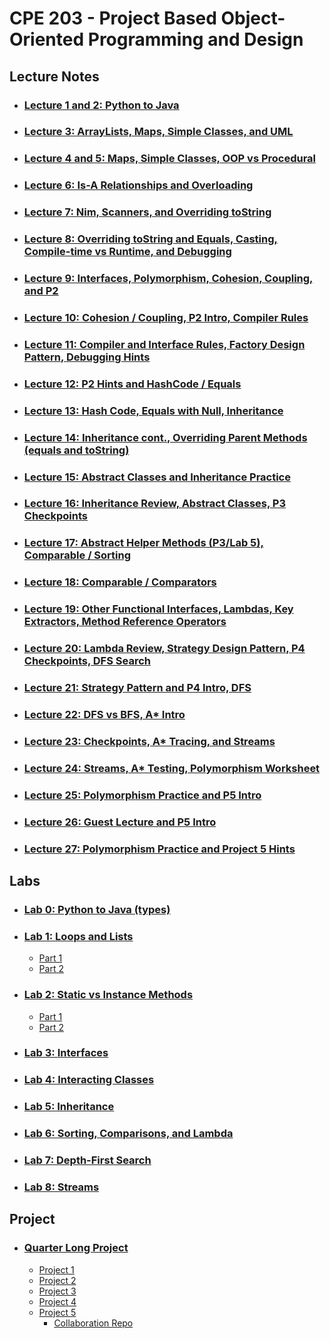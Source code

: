 # CPE 203 - Project Based Object-Oriented Programming and Design

## Lecture Notes
- ### [Lecture 1 and 2: Python to Java](./Lectures/PythontoJava.md)
- ### [Lecture 3: ArrayLists, Maps, Simple Classes, and UML](./Lectures/ClassesUML.md)
- ### [Lecture 4 and 5: Maps, Simple Classes, OOP vs Procedural](./Lectures/MapsClassesOOPvProced.md)
- ### [Lecture 6: Is-A Relationships and Overloading](./Lectures/IsARelationships.md)
- ### [Lecture 7: Nim, Scanners, and Overriding toString](./Lectures/NimSannersParentMethods.md)
- ### [Lecture 8: Overriding toString and Equals, Casting, Compile-time vs Runtime, and Debugging](./Lectures/CastingCompileDebugging.md)
- ### [Lecture 9: Interfaces, Polymorphism, Cohesion, Coupling, and P2](./Lectures/InterfacesPolymorph.md)
- ### [Lecture 10: Cohesion / Coupling, P2 Intro, Compiler Rules](./Lectures/CohesionCouplingP2CompilerRules.md)
- ### [Lecture 11: Compiler and Interface Rules, Factory Design Pattern, Debugging Hints](./Lectures/CompilerInterfaceRulesFactoryDesign.md)
- ### [Lecture 12: P2 Hints and HashCode / Equals](./Lectures/P2HashCodeEquals.md)
- ### [Lecture 13: Hash Code, Equals with Null, Inheritance](./Lectures/HashCodeEqualsNullInheritance.md)
- ### [Lecture 14: Inheritance cont., Overriding Parent Methods (equals and toString)](./Lectures/InheritanceParentMethods.md)
- ### [Lecture 15: Abstract Classes and Inheritance Practice](./Lectures/AbstractClassesInheritance.md)
- ### [Lecture 16: Inheritance Review, Abstract Classes, P3 Checkpoints](./Lectures/InheritanceReviewAbstractClassesP3.md)
- ### [Lecture 17: Abstract Helper Methods (P3/Lab 5), Comparable / Sorting](./Lectures/AbstractHelperMethodsP3Lab5.md)
- ### [Lecture 18: Comparable / Comparators](./Lectures/ComparableComparators.md)
- ### [Lecture 19: Other Functional Interfaces, Lambdas, Key Extractors, Method Reference Operators](./Lectures/LambdasKeyExtractorsMethodReferenceOperators.md)
- ### [Lecture 20: Lambda Review, Strategy Design Pattern, P4 Checkpoints, DFS Search](./Lectures/LambdaReviewStrategyDesignP4.md)
- ### [Lecture 21: Strategy Pattern and P4 Intro, DFS](./Lectures/StrategyPatternP4IntroDFS.md)
- ### [Lecture 22: DFS vs BFS, A* Intro](./Lectures/DFSvsBFS_AStar.md)
- ### [Lecture 23: Checkpoints, A* Tracing, and Streams](./Lectures/CheckpointsAStarTracingStreams.md)
- ### [Lecture 24: Streams, A* Testing, Polymorphism Worksheet](./Lectures/StreamsAStarTestingPolymorphismWorksheet.md)
- ### [Lecture 25: Polymorphism Practice and P5 Intro](./Lectures/PolymorphismPracticeP5Intro.md)
- ### [Lecture 26: Guest Lecture and P5 Intro](./Lectures/GuestLectureP5Intro.md)
- ### [Lecture 27: Polymorphism Practice and Project 5 Hints](./Lectures/PolymorphismPracticeP5Hints.md)

## Labs
- ### [Lab 0: Python to Java (types)](https://github.com/ishaansathaye/CPE203-OOP/tree/main/Code/Lab0)
- ### [Lab 1: Loops and Lists](http://users.csc.calpoly.edu/~klmork/203/labs/lab1.html)
    - [Part 1](https://github.com/ishaansathaye/part1)
    - [Part 2](https://github.com/ishaansathaye/part2)
- ### [Lab 2: Static vs Instance Methods](http://users.csc.calpoly.edu/~klmork/203/labs/lab2.html)
    - [Part 1](https://github.com/ishaansathaye/CPE203Lab2-1)
    - [Part 2](https://github.com/ishaansathaye/CPE203Lab2-2)
- ### [Lab 3: Interfaces](https://github.com/ishaansathaye/CPE203Lab3)
- ### [Lab 4: Interacting Classes](https://github.com/ishaansathaye/CPE203Lab4)
- ### [Lab 5: Inheritance](https://github.com/ishaansathaye/CPE203Lab5)
- ### [Lab 6: Sorting, Comparisons, and Lambda](https://github.com/ishaansathaye/CPE203Lab6)
- ### [Lab 7: Depth-First Search](https://github.com/ishaansathaye/CPE203Lab7)
- ### [Lab 8: Streams](https://github.com/ishaansathaye/CPE203Lab8)

## Project
- ### [Quarter Long Project](https://github.com/cpe203/quarter-long-project-ishaansathaye)
    - [Project 1](https://users.csc.calpoly.edu/~klmork/203/proj/assignment1.html)
    - [Project 2](https://users.csc.calpoly.edu/~klmork/203/proj/assignment2.html)
    - [Project 3](https://users.csc.calpoly.edu/~klmork/203/proj/assignment3.html)
    - [Project 4](https://users.csc.calpoly.edu/~klmork/203/proj/assignment4.html)
    - [Project 5](https://users.csc.calpoly.edu/~klmork/203/proj/assignment5.html)
        - [Collaboration Repo](https://github.com/ishaansathaye/cpe203-p5)